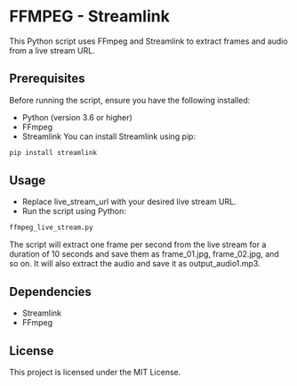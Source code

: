 # FFMPEG - Streamlink
This Python script uses FFmpeg and Streamlink to extract frames and audio from a live stream URL.

## Prerequisites
Before running the script, ensure you have the following installed:
- Python (version 3.6 or higher)
- FFmpeg
- Streamlink
You can install Streamlink using pip:
```python
pip install streamlink
```

## Usage
- Replace live_stream_url with your desired live stream URL.
- Run the script using Python:
```python
ffmpeg_live_stream.py
```
The script will extract one frame per second from the live stream for a duration of 10 seconds and save them as frame_01.jpg, frame_02.jpg, and so on. It will also extract the audio and save it as output_audio1.mp3.

## Dependencies
- Streamlink
- FFmpeg

## License
This project is licensed under the MIT License.
